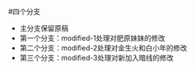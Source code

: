 #四个分支
- 主分支保留原稿
- 第一个分支：modified-1处理对肥原妹妹的修改
- 第二个分支：modified-2处理对金生火和白小年的修改
- 第三个分支：modified-3处理对新加入暗线的修改
